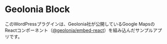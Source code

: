 # Geolonia Block

このWordPressプラグインは、Geolonia社が公開しているGoogle MapsのReactコンポーネント（[@geolonia/embed-react](https://github.com/geolonia/embed-react)）を組み込んだサンプルアプリです。

